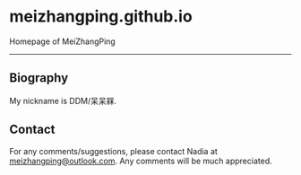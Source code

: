 # meizhangping.github.io

Homepage of MeiZhangPing

---

## Biography

My nickname is DDM/呆呆槑.

## Contact

For any comments/suggestions, please contact Nadia at <meizhangping@outlook.com>.
Any comments will be much appreciated.
